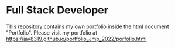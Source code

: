 # Full Stack Developer
 
 This repository contains my own portfolio inside the html document "Portfolio". Please visit my portfolio at https://jav8319.github.io/portfolio_Jmp_2022/porfolio.html
